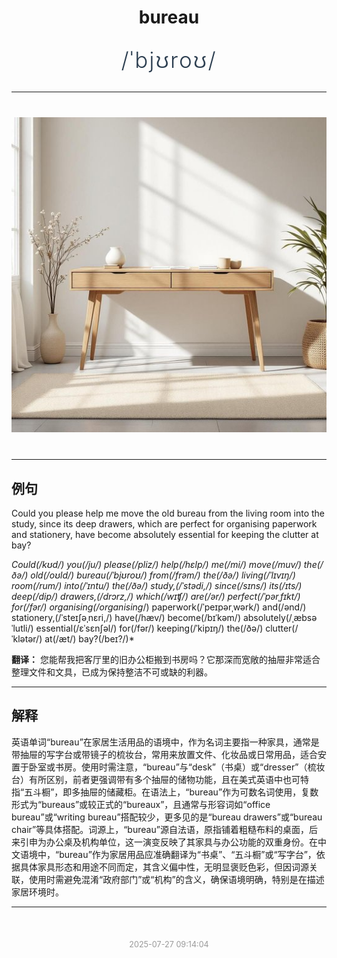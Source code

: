 <div align="center">

# bureau

<div style="margin: 30px 0;">
<h1 style="font-size: 2.5em; font-weight: 300; letter-spacing: 2px; margin: 0; color: #2c3e50;">
/ˈbjʊroʊ/
</h1>
</div>

</div>

---

<div align="center" style="margin: 40px 0;">

![bureau](images/bureau.png)

</div>

---

## 例句

Could you please help me move the old bureau from the living room into the study, since its deep drawers, which are perfect for organising paperwork and stationery, have become absolutely essential for keeping the clutter at bay?

*Could(/kʊd/) you(/ju/) please(/pliz/) help(/hɛlp/) me(/mi/) move(/muv/) the(/ðə/) old(/oʊld/) bureau(/ˈbjʊroʊ/) from(/frəm/) the(/ðə/) living(/ˈlɪvɪŋ/) room(/rum/) into(/ˈɪntu/) the(/ðə/) study,(/ˈstədi,/) since(/sɪns/) its(/ɪts/) deep(/dip/) drawers,(/drɔrz,/) which(/wɪʧ/) are(/ər/) perfect(/ˈpərˌfɪkt/) for(/fər/) organising(/organising*/) paperwork(/ˈpeɪpərˌwərk/) and(/ənd/) stationery,(/ˈsteɪʃəˌnɛri,/) have(/hæv/) become(/bɪˈkəm/) absolutely(/ˌæbsəˈlutli/) essential(/ɛˈsɛnʃəl/) for(/fər/) keeping(/ˈkipɪŋ/) the(/ðə/) clutter(/ˈklətər/) at(/æt/) bay?(/beɪ?/)*

**翻译：** 您能帮我把客厅里的旧办公柜搬到书房吗？它那深而宽敞的抽屉非常适合整理文件和文具，已成为保持整洁不可或缺的利器。

---

## 解释

英语单词“bureau”在家居生活用品的语境中，作为名词主要指一种家具，通常是带抽屉的写字台或带镜子的梳妆台，常用来放置文件、化妆品或日常用品，适合安置于卧室或书房。使用时需注意，“bureau”与“desk”（书桌）或“dresser”（梳妆台）有所区别，前者更强调带有多个抽屉的储物功能，且在美式英语中也可特指“五斗橱”，即多抽屉的储藏柜。在语法上，“bureau”作为可数名词使用，复数形式为“bureaus”或较正式的“bureaux”，且通常与形容词如“office bureau”或“writing bureau”搭配较少，更多见的是“bureau drawers”或“bureau chair”等具体搭配。词源上，“bureau”源自法语，原指铺着粗糙布料的桌面，后来引申为办公桌及机构单位，这一演变反映了其家具与办公功能的双重身份。在中文语境中，“bureau”作为家居用品应准确翻译为“书桌”、“五斗橱”或“写字台”，依据具体家具形态和用途不同而定，其含义偏中性，无明显褒贬色彩，但因词源关联，使用时需避免混淆“政府部门”或“机构”的含义，确保语境明确，特别是在描述家居环境时。


---

<div align="center" style="margin-top: 50px;">
<small style="color: #999; font-size: 0.9em;">2025-07-27 09:14:04</small>
</div>

